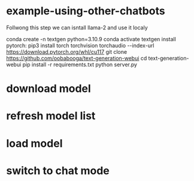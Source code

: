 # example-using-other-chatbots
Follwong this step we can isntall llama-2 and use it localy

conda create -n textgen python=3.10.9
conda activate textgen
install pytorch: pip3 install torch torchvision torchaudio --index-url https://download.pytorch.org/whl/cu117
git clone https://github.com/oobabooga/text-generation-webui
cd text-generation-webui
pip install -r requirements.txt
python server.py
# download model
# refresh model list
# load model
# switch to chat mode
